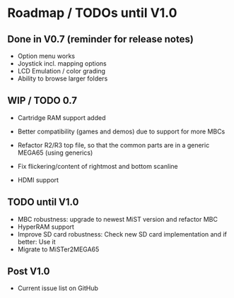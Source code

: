 Roadmap / TODOs until V1.0
==========================

Done in V0.7 (reminder for release notes)
-----------------------------------------

* Option menu works
* Joystick incl. mapping options
* LCD Emulation / color grading
* Ability to browse larger folders

WIP / TODO 0.7
--------------

* Cartridge RAM support added
* Better compatibility (games and demos) due to support for more MBCs

* Refactor R2/R3 top file, so that the common parts are in a generic MEGA65 (using generics)
* Fix flickering/content of rightmost and bottom scanline
* HDMI support

TODO until V1.0
---------------

* MBC robustness: upgrade to newest MiST version and refactor MBC
* HyperRAM support
* Improve SD card robustness: Check new SD card implementation
  and if better: Use it
* Migrate to MiSTer2MEGA65

Post V1.0
---------

* Current issue list on GitHub
